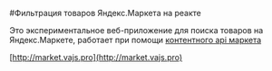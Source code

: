 #Фильтрация товаров Яндекс.Маркета на реакте

Это экспериментальное веб-приложение для поиска товаров на Яндекс.Маркете, работает при помощи [контентного api маркета](https://tech.yandex.ru/market/monetization/)

[http://market.vajs.pro](http://market.vajs.pro)
